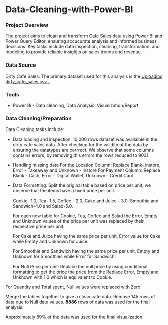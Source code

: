 
# Data-Cleaning-with-Power-BI



### Project Overview
The project aims to clean and transform Cafe Sales data using Power Bi and Power Query Editor, ensuring accucurate analysis and informed business decisions. Key tasks include data inspection, cleaning, transformation, and modeling to provide reliable insighjts on sales trends and revenue.


### Data Source
Dirty Cafe Sales: The primary dataset used for this analysis is the [Uploading dirty_cafe_sales.csv…]()  

### Tools
- Power Bi - Data cleaning, Data Analysis, Visualization/Report

### Data Cleaning/Preparation
Data Cleaning tasks include:
- Data loading and inspection:
 10,000 rows dataset was availalble in the dirty cafe sales data. After checking for the validity of the data by ensuring the datatypes are corrrect. We observe that some columns contains errors, by removing this errors the rows reduced to 9031.
- Handling missing data
  For the Location Column: Replace Blank- instore, Error - Takeaway and Unknown - Instore
  For Payment Column: Replace Blank - Cash, Error - Digital Wallet, Unknown - Credit Card
- Data Formatting:
Split the original table based on price per unit, we observe that the items have a fixed price per unit.

  Cookie- 1.0, Tea- 1.5,  Coffee - 2.0, Cake and Juice - 3.0, Smoothie and Sandwich-4.0 and Salad-5.0.

  For each new table for Cookie, Tea, Coffee and Salad the Error, Empty and Unknown values of the price per unit was replaced by their respective price per unit. 

  For Cake and Juice having the same price per unit, Error value for Cake while Empty and Unknown for Juice. 

  For Smoothie and Sandwich having the same price per unit, Empty and Unknown for Smoothies while Error for Sandwich. 

  For Null Price per unit: Replace the null price by using conditional formatting to get the price the price from the Replace Error, Empty and Unknown with 1.0 which is equivalent to Cookie.

 For Quantity and Total spent, Null values were replaced with Zero

Merge the tables together to give a clean cafe data. 
Remove 145 rows of data due to Null date values. 
**8886** rows of data was used for the final analysis. 

Approximately 89% of the data was used for the final visualization.

